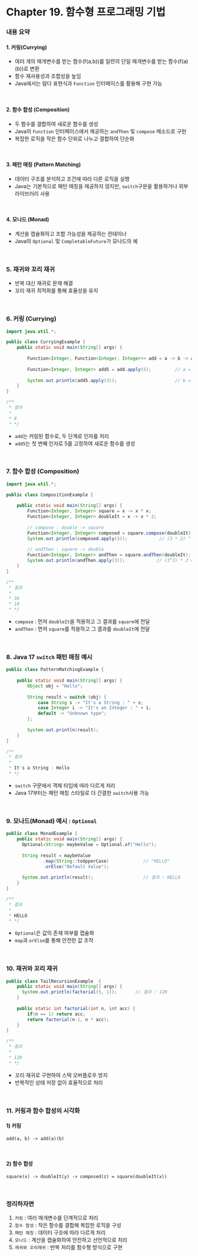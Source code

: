 # Chapter 19. 함수형 프로그래밍 기법

### 내용 요약 <br>
#### 1. 커링(Currying)
- 여러 개의 매개변수를 받는 함수(f(a,b))를 일련의 단일 매개변수를 받는 함수(f(a)(b))로 변환
- 함수 재사용성과 조합성을 높임
- Java에서는 람다 표현식과 `Function` 인터페이스를 활용해 구현 가능

<br>


#### 2. 함수 합성 (Composition)
- 두 함수를 결합하여 새로운 함수를 생성
- Java의 `Function` 인터페이스에서 제공하는 `andThen` 및 `compose` 메소드로 구현
- 복잡한 로직을 작은 함수 단위로 나누고 결합하여 단순화

<br>

#### 3. 패턴 매칭 (Pattern Matching)
- 데이터 구조를 분석하고 조건에 따라 다른 로직을 실행
- Java는 기본적으로 패턴 매칭을 제공하지 않지만, `switch`구문을 활용하거나 외부 라이브러리 사용

<br>

#### 4. 모나드 (Monad)
- 계산을 캡슐화하고 조합 가능성을 제공하는 컨테이너
- Java의 `Optional` 및 `CompletableFuture`가 모나드의 예

<br>

### 5. 재귀와 꼬리 재귀
- 반복 대신 재귀로 문제 해결
- 꼬리 재귀 최적화를 통해 효율성을 유지

<br>

### 6. 커링 (Currying)
```java
import java.util.*;

public class CurryingExample {
    public static void main(String[] args) {
        
        Function<Integer, Function<Integer, Integer>> add = a -> b -> a + b;
        
        Function<Integer, Integer> add5 = add.apply(5);         // a = 5
        
        System.out.println(add5.apply(3));                      // b = 3, 결과 : 8
    }
}

/**
 * 결과
 *
 * 8
 * */
```
- `add`는 커링된 함수로, 두 단계로 인자를 처리
- `add5`는 첫 번째 인자로 5를 고정하여 새로운 함수를 생성

<br>

### 7. 함수 합성 (Composition)
```java
import java.util.*;

public class CompositionExample {
    
    public static void main(String[] args) {
        Function<Integer, Integer> square = x -> x * x;
        Function<Integer, Integer> doubleIt = x -> x * 2;
      
        // compose : double -> square
        Function<Integer, Integer> composed = square.compose(doubleIt);
        System.out.println(composed.apply(3));            // (3 * 2) ^ 2 = 36
        
        // andThen : square -> double
        Function<Integer, Integer> andThen = square.andThen(doubleIt);
        System.out.println(andThen.apply(3));            // (3^2) * 2 = 18
    }
}

/**
 * 결과
 *
 * 36
 * 18
 * */
```
- `compose` : 먼저 `doubleIt`을 적용하고 그 결과를 `square`에 전달
- `andThen` : 먼저 `square`를 적용하고 그 결과를 `doubleIt`에 전달

<br>


### 8. Java 17 `switch` 패턴 매칭 예시
```java
public class PatternMatchingExample {
    
    public static void main(String[] args) {
        Object obj = "Hello";
        
        String result = switch (obj) {
            case String s -> "It's a String : " + s;
            case Integer i -> "It's an Integer : " + i;
            default -> "Unknown type";
        };
        
        System.out.println(result);
    }
}

/**
 * 결과
 * 
 * It's a String : Hello
 * */
```
- `switch` 구문에서 객체 타입에 따라 다르게 처리
- Java 17부터는 패턴 매칭 스타일로 더 간결한 `switch`사용 가능

<br>

### 9. 모나드(Monad) 예시 : `Optional`
```java
public class MonadExample {
    public static void main(String[] args) {
      Optional<String> maybeValue = Optional.of("Hello");
      
      String result = maybeValue
              .map(String::toUpperCase)             // "HELLO"
              .orElse("Default Value");
      
      System.out.println(result);                   // 결과 : HELLO
    }
}

/**
 * 결과
 *
 * HELLO
 * */
```
- `Optional`은 값의 존재 여부를 캡슐화
- `map`과 `orElse`를 통해 안전한 값 조작

<br>


### 10. 재귀와 꼬리 재귀
```java
public class TailRecursionExample  {
    public static void main(String[] args) {
      System.out.println(factorial(5, 1));       // 결과 : 120
    }
    
    public static int factorial(int n, int acc) {
        if(n == 1) return acc;
        return factorial(n-1, n * acc);
    }
}

/**
 * 결과
 *
 * 120
 * */
```
- 꼬리 재귀로 구현하여 스택 오버플로우 방지
- 반복적인 상태 저장 없이 효율적으로 처리

<br>

### 11. 커링과 함수 합성의 시각화
#### 1) 커링
```text
add(a, b) -> add(a)(b)
```

<br>

#### 2) 함수 합성
```text
square(x) -> doubleIt(y) -> composed(z) = square(doubleIt(x))
```

<br>

### 정리하자면
1. `커링` : 여러 매개변수를 단계적으로 처리
2. `함수 합성` : 작은 함수를 결합해 복잡한 로직을 구성
3. `패턴 매칭` : 데이터 구조에 따라 다르게 처리
4. `모나드` : 계산을 캡슐화하여 안전하고 선언적으로 처리
5. `재귀와 꼬리재귀` : 반복 처리를 함수형 방식으로 구현